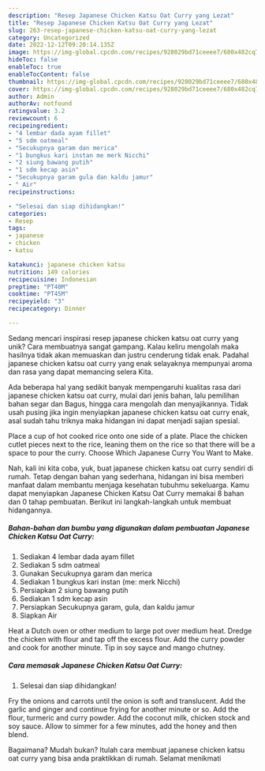 ```yaml
---
description: "Resep Japanese Chicken Katsu Oat Curry yang Lezat"
title: "Resep Japanese Chicken Katsu Oat Curry yang Lezat"
slug: 263-resep-japanese-chicken-katsu-oat-curry-yang-lezat
category: Uncategorized
date: 2022-12-12T09:20:14.135Z
image: https://img-global.cpcdn.com/recipes/928029bd71ceeee7/680x482cq70/japanese-chicken-katsu-oat-curry-foto-resep-utama.jpg
hideToc: false
enableToc: true
enableTocContent: false
thumbnail: https://img-global.cpcdn.com/recipes/928029bd71ceeee7/680x482cq70/japanese-chicken-katsu-oat-curry-foto-resep-utama.jpg
cover: https://img-global.cpcdn.com/recipes/928029bd71ceeee7/680x482cq70/japanese-chicken-katsu-oat-curry-foto-resep-utama.jpg
author: Admin
authorAv: notfound
ratingvalue: 3.2
reviewcount: 6
recipeingredient:
- "4 lembar dada ayam fillet"
- "5 sdm oatmeal"
- "Secukupnya garam dan merica"
- "1 bungkus kari instan me merk Nicchi"
- "2 siung bawang putih"
- "1 sdm kecap asin"
- "Secukupnya garam gula dan kaldu jamur"
- " Air"
recipeinstructions:

- "Selesai dan siap dihidangkan!"
categories:
- Resep
tags:
- japanese
- chicken
- katsu

katakunci: japanese chicken katsu 
nutrition: 149 calories
recipecuisine: Indonesian
preptime: "PT40M"
cooktime: "PT45M"
recipeyield: "3"
recipecategory: Dinner

---
```





Sedang mencari inspirasi resep japanese chicken katsu oat curry yang unik? Cara membuatnya sangat gampang. Kalau keliru mengolah maka hasilnya tidak akan memuaskan dan justru cenderung tidak enak. Padahal japanese chicken katsu oat curry yang enak selayaknya mempunyai aroma dan rasa yang dapat memancing selera Kita.





Ada beberapa hal yang sedikit banyak mempengaruhi kualitas rasa dari japanese chicken katsu oat curry, mulai dari jenis bahan, lalu pemilihan bahan segar dan Bagus, hingga cara mengolah dan menyajikannya. Tidak usah pusing jika ingin menyiapkan japanese chicken katsu oat curry enak,      asal sudah tahu triknya maka hidangan ini dapat menjadi sajian spesial.














Place a cup of hot cooked rice onto one side of a plate. Place the chicken cutlet pieces next to the rice, leaning them on the rice so that there will be a space to pour the curry. Choose Which Japanese Curry You Want to Make.






Nah, kali ini kita coba, yuk, buat japanese chicken katsu oat curry sendiri di rumah. Tetap dengan bahan yang sederhana, hidangan ini bisa memberi manfaat dalam membantu menjaga kesehatan tubuhmu sekeluarga. Kamu dapat menyiapkan Japanese Chicken Katsu Oat Curry memakai 8 bahan dan 0 tahap pembuatan. Berikut ini langkah-langkah untuk membuat hidangannya.

<!--inarticleads1-->

##### Bahan-bahan dan bumbu yang digunakan dalam pembuatan Japanese Chicken Katsu Oat Curry:

1. Sediakan 4 lembar dada ayam fillet
1. Sediakan 5 sdm oatmeal
1. Gunakan Secukupnya garam dan merica
1. Sediakan 1 bungkus kari instan (me: merk Nicchi)
1. Persiapkan 2 siung bawang putih
1. Sediakan 1 sdm kecap asin
1. Persiapkan Secukupnya garam, gula, dan kaldu jamur
1. Siapkan  Air


Heat a Dutch oven or other medium to large pot over medium heat. Dredge the chicken with flour and tap off the excess flour. Add the curry powder and cook for another minute. Tip in soy sayce and mango chutney. 

<!--inarticleads2-->

##### Cara memasak Japanese Chicken Katsu Oat Curry:


1. Selesai dan siap dihidangkan!

Fry the onions and carrots until the onion is soft and translucent. Add the garlic and ginger and continue frying for another minute or so. Add the flour, turmeric and curry powder. Add the coconut milk, chicken stock and soy sauce. Allow to simmer for a few minutes, add the honey and then blend. 

Bagaimana? Mudah bukan? Itulah cara membuat japanese chicken katsu oat curry yang bisa anda praktikkan di rumah. Selamat menikmati

